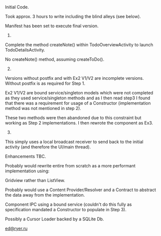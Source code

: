 Initial Code.

Took approx. 3 hours to write including the blind alleys (see below).

Manifest has been set to execute final version.

1.
Complete the method createNote() within TodoOverviewActivity to launch
TodoDetailsActivity.

No createNote() method, assuming createToDo().

2.
Versions without postfix and with Ex2 V1/V2 are incomplete versions.
Without postfix is as required for Step 1.

Ex2 V1/V2 are bound service/singleton models which were not completed as they used service/singleton methods and as I 
then read step3 I found that there was a requirement for usage of a Constructor (implementation method was not mentioned in
step 2). 

These two methods were then abandoned due to this constraint but working as Step 2 implementations. I then rewrote
the component as Ex3.

3.
This simply uses a local broadcast receiver to send back to the initial activity (and therefore the UI/main thread).


Enhancements TBC.

Probably would rewrite entire from scratch as a more performant implementation using:

Gridview rather than ListView.

Probably would use a Content Provider/Resolver and a Contract to abstract the data away from the implementation.

Component IPC using a bound service (couldn't do this fully as specification mandated a Constructor to populate in Step 3).

Possibly a Cursor Loader backed by a SQLite Db.

ed@ryer.ru


